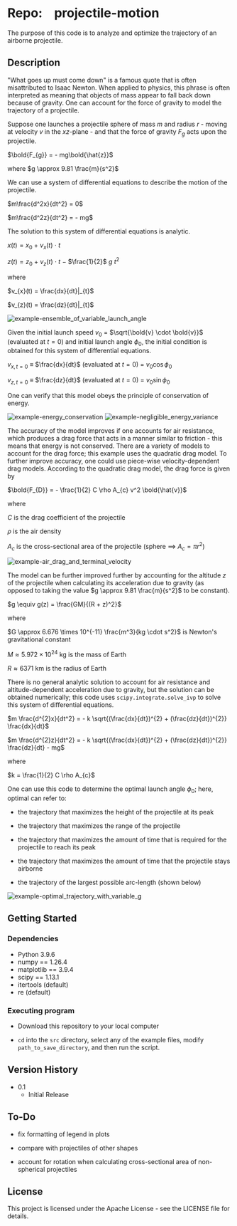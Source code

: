 # Repo:    projectile-motion

The purpose of this code is to analyze and optimize the trajectory of an airborne projectile.

## Description

"What goes up must come down" is a famous quote that is often misattributed to Isaac Newton. When applied to physics, this phrase is often interpreted as meaning that objects of mass appear to fall back down because of gravity. One can account for the force of gravity to model the trajectory of a projectile.

Suppose one launches a projectile sphere of mass $m$ and radius $r$ - moving at velocity $v$ in the $xz$-plane - and that the force of gravity $F_{g}$ acts upon the projectile. 

$\bold{F_{g}} = - mg\bold{\hat{z}}$

where $g \approx 9.81 \frac{m}{s^2}$

We can use a system of differential equations to describe the motion of the projectile.

$m\frac{d^2x}{dt^2} = 0$

$m\frac{d^2z}{dt^2} = - mg$

The solution to this system of differential equations is analytic.

$x(t) = x_{0}$ $+$ $v_{x}(t)$ $\cdot$ $t$

$z(t) = z_{0}$ $+$ $v_{z}(t)$ $\cdot$ $t$ $-$ $\frac{1}{2}$ $g$ $t^{2}$

where

$v_{x}(t) = \frac{dx}{dt}|_{t}$

$v_{z}(t) = \frac{dz}{dt}|_{t}$

<img src="output/example_06-ensemble_with_variable_launch_angle_at_g_of_z/ProjectileMotionEnsemble-Var_launch_angle.png" title="" alt="example-ensemble_of_variable_launch_angle" data-align="center">

Given the initial launch speed $v_{0}$ $=$ $\sqrt{\bold{v} \cdot \bold{v}}$ (evaluated at $t=0$) and initial launch angle $\phi_{0}$, the initial condition is obtained for this system of differential equations.

$v_{x, t=0}$ $\equiv$ $\frac{dx}{dt}$ (evaluated at $t=0$) = $v_{0} \cos{\phi_{0}}$

$v_{z, t=0}$ $\equiv$ $\frac{dz}{dt}$ (evaluated at $t=0$) = $v_{0} \sin{\phi_{0}}$

One can verify that this model obeys the principle of conservation of energy.

<img src="output/example_01-simulation_without_drag_at_constant_g/ProjectileMotionSimulation-Energies_VS_Time-wPeakTime.png" title="" alt="example-energy_conservation" data-align="center">

<img title="" src="output/example_01-simulation_without_drag_at_constant_g/ProjectileMotionSimulation-EnergyVar_VS_Time-wPeakTime.png" alt="example-negligible_energy_variance" data-align="center">

The accuracy of the model improves if one accounts for air resistance, which produces a drag force that acts in a manner similar to friction - this means that energy is not conserved. There are a variety of models to account for the drag force; this example uses the quadratic drag model. To further improve accuracy, one could use piece-wise velocity-dependent drag models. According to the quadratic drag model, the drag force is given by

$\bold{F_{D}} = - \frac{1}{2} C \rho A_{c} v^2 \bold{\hat{v}}$

where

$C$ is the drag coefficient of the projectile

$\rho$ is the air density

$A_{c}$ is the cross-sectional area of the projectile (sphere $\implies$ $A_{c} = \pi r^2$)

<img src="output/example_03-simulation_with_drag_at_constant_g/ProjectileMotionSimulation-SpeedsAndVelocities_VS_Time-wPeakTime.png" title="" alt="example-air_drag_and_terminal_velocity" data-align="center">

The model can be further improved further by accounting for the altitude $z$ of the projectile when calculating its acceleration due to gravity (as opposed to taking the value $g \approx 9.81 \frac{m}{s^2}$ to be constant). 

$g \equiv g(z) = \frac{GM}{(R + z)^2}$

where

$G \approx 6.676 \times 10^{-11} \frac{m^3}{kg \cdot s^2}$ is Newton's gravitational constant

$M \approx 5.972 \times 10^{24}$ kg is the mass of Earth

$R \approx 6371$ km is the radius of Earth

There is no general analytic solution to account for air resistance and altitude-dependent acceleration due to gravity, but the solution can be obtained numerically; this code uses `scipy.integrate.solve_ivp` to solve this system of differential equations. 

$m \frac{d^{2}x}{dt^2} = - k \sqrt{(\frac{dx}{dt})^{2} + (\frac{dz}{dt})^{2}} \frac{dx}{dt}$

$m \frac{d^{2}z}{dt^2} = - k \sqrt{(\frac{dx}{dt})^{2} + (\frac{dz}{dt})^{2}} \frac{dz}{dt} - mg$

where

$k = \frac{1}{2} C \rho A_{c}$

One can use this code to determine the optimal launch angle $\phi_{0}$; here, optimal can refer to:

* the trajectory that maximizes the height of the projectile at its peak

* the trajectory that maximizes the range of the projectile

* the trajectory that maximizes the amount of time that is required for the projectile to reach its peak

* the trajectory that maximizes the amount of time that the projectile stays airborne

* the trajectory of the largest possible arc-length (shown below)

![example-optimal_trajectory_with_variable_g](output/example_12-optimization_with_variable_launch_angle_at_g_of_z/TrajectoryOptimization-LongestArcLengthOfTrajectory_VS_1_Var-LaunchAngle.png)

## Getting Started

### Dependencies

* Python 3.9.6
* numpy == 1.26.4
* matplotlib == 3.9.4
* scipy == 1.13.1
* itertools (default)
* re (default)

### Executing program

* Download this repository to your local computer

* `cd` into the `src` directory, select any of the example files, modify `path_to_save_directory`, and then run the script.

## Version History

* 0.1
  * Initial Release

## To-Do
* fix formatting of legend in plots

* compare with projectiles of other shapes

* account for rotation when calculating cross-sectional area of non-spherical projectiles

## License

This project is licensed under the Apache License - see the LICENSE file for details.
